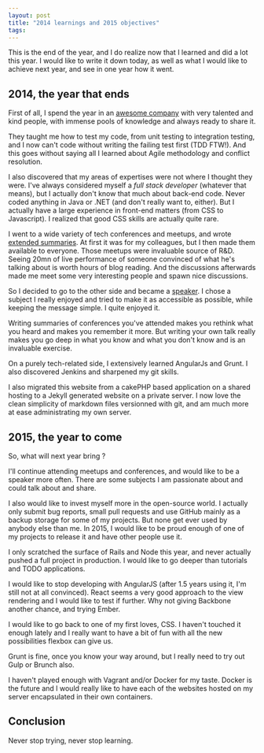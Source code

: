 ```yaml
---
layout: post
title: "2014 learnings and 2015 objectives"
tags: 
---
```


This is the end of the year, and I do realize now that I learned and did a lot
this year. I would like to write it down today, as well as what I would like to
achieve next year, and see in one year how it went.

## 2014, the year that ends

First of all, I spend the year in an [awesome company](http://www.octo.com/en)
with very talented and kind people, with immense pools of knowledge and always
ready to share it.

They taught me how to test my code, from unit testing to integration testing,
and I now can't code without writing the failing test first (TDD FTW!). And
this goes without saying all I learned about Agile methodology and conflict
resolution.

I also discovered that my areas of expertises were not where I thought they
were.  I've always considered myself a _full stack developer_ (whatever that
means), but I actually don't know that much about back-end code. Never coded
anything in Java or .NET (and don't really want to, either). But I actually
have a large experience in front-end matters (from CSS to Javascript).
I realized that good CSS skills are actually quite rare.

I went to a wide variety of tech conferences and meetups, and wrote [extended
summaries](http://meetups.pixelastic.com/). At first it was for my colleagues,
but I then made them available to everyone. Those meetups were invaluable
source of R&D. Seeing 20mn of live performance of someone convinced of what he's
talking about is worth hours of blog reading. And the discussions afterwards
made me meet some very interesting people and spawn nice discussions.

So I decided to go to the other side and became
a [speaker](http://talks.pixelastic.com/). I chose a subject I really enjoyed
and tried to make it as accessible as possible, while keeping the message
simple. I quite enjoyed it.

Writing summaries of conferences you've attended makes you rethink what you
heard and makes you remember it more. But writing your own talk really makes
you go deep in what you know and what you don't know and is an invaluable
exercise.

On a purely tech-related side, I extensively learned AngularJs and Grunt.
I also discovered Jenkins and sharpened my git skills.

I also migrated this website from a cakePHP based application on a shared
hosting to a Jekyll generated website on a private server. I now love the
clean simplicity of markdown files versionned with git, and am much more at
ease administrating my own server.

## 2015, the year to come

So, what will next year bring ? 

I'll continue attending meetups and conferences, and would like to be a speaker
more often. There are some subjects I am passionate about and could talk
about and share.

I also would like to invest myself more in the open-source world. I actually
only submit bug reports, small pull requests and use GitHub mainly as a backup
storage for some of my projects. But none get ever used by anybody else than
me. In 2015, I would like to be proud enough of one of my projects to release
it and have other people use it.

I only scratched the surface of Rails and Node this year, and never actually
pushed a full project in production. I would like to go deeper than tutorials
and TODO applications.

I would like to stop developing with AngularJS (after 1.5 years using it, I'm
still not at all convinced). React seems a very good approach to the view
rendering and I would like to test if further. Why not giving Backbone another
chance, and trying Ember.

I would like to go back to one of my first loves, CSS. I haven't touched it
enough lately and I really want to have a bit of fun with all the new
possibilities flexbox can give us.

Grunt is fine, once you know your way around, but I really need to try out Gulp
or Brunch also.

I haven't played enough with Vagrant and/or Docker for my taste. Docker is the
future and I would really like to have each of the websites hosted on my server
encapsulated in their own containers.

## Conclusion

Never stop trying, never stop learning.
